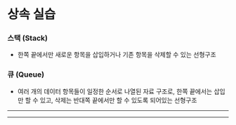 # 상속 실습

### 스택 (Stack)

- 한쪽 끝에서만 새로운 항목을 삽입하거나 기존 항목을 삭제할 수 있는 선형구조

### 큐 (Queue)

- 여러 개의 데이터 항목들이 일정한 순서로 나열된 자료 구조로, 한쪽 끝에서는 삽입만 할 수 있고, 삭제는 반대쪽 끝에서만 할 수 있도록 되어있는 선형구조

---

---

